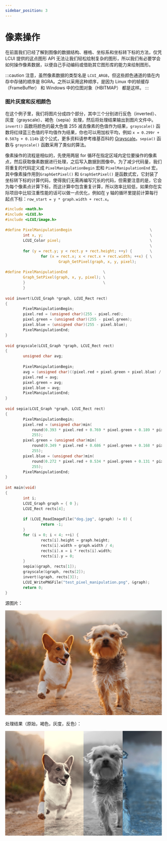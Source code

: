 ```yaml
---
sidebar_position: 3
---
```

# 像素操作

在前面我们已经了解到图像的数据结构、栅格、坐标系和坐标转下标的方法，仅凭 LCUI 提供的这点图形 API 无法让我们轻松绘制复杂的图形，所以我们有必要学会如何操作像素数据，以便自己手动编码或借助其它图形库的能力来绘制图形。

:::caution
注意，虽然像素数据的类型名是 `LCUI_ARGB`，但这些颜色通道的值在内存中存储的顺序是 BGRA。之所以采用这种顺序，是因为 Linux 中的帧缓存（FrameBuffer） 和 Windows 中的位图对象（HBITMAP） 都是这样。
:::

### 图片灰度和反相颜色

在这个例子里，我们将图片分成四个部分，其中三个分别进行反色（inverted）、灰度（grayscale）、褐色（sepia）处理，然后将处理结果输出到图片文件中。`invert()` 函数将颜色的最大色值 255 减去像素的色值作为结果，`grayscale()` 函数将红绿蓝三色值的平均值作为结果，你也可以用加权平均，例如 `x = 0.299r + 0.587g + 0.114b` 这个公式，更多资料请参考维基百科的 [Grayscale](http://en.wikipedia.org/wiki/Grayscale)。`sepia()` 函数与 `grayscale()` 函数采用了类似的算法。

像素操作的流程是相似的，先使用两层 for 循环在指定区域内定位要操作的像素点，然后获取像素数据进行处理，之后写入数据到图像中。为了减少代码量，我们将重复的代码定义成 `PixelManipulationBegin` 宏和 `PixelManipulationEnd` 宏，其中像素操作用到`GraphGetPixel()` 和 `GraphSetPixel()` 是函数式宏，它封装了坐标转下标的计算代码，使得我们无需再编写冗长的代码，但需要注意的是，它会为每个像素点计算下标，而这计算中包含重复计算，所以效率比较低，如果你在实际项目中比较注重性能的话可以做一点优化，例如在 y 轴的循环里提前计算每行起点下标：`row_start = y * graph.width + rect.x`。

```c
#include <math.h>
#include <LCUI.h>
#include <LCUI/image.h>

#define PixelManipulationBegin                                   \
        int x, y;                                                \
        LCUI_Color pixel;                                        \
                                                                 \
        for (y = rect.y; y < rect.y + rect.height; ++y) {        \
                for (x = rect.x; x < rect.x + rect.width; ++x) { \
                        Graph_GetPixel(graph, x, y, pixel);

#define PixelManipulationEnd                \
        Graph_SetPixel(graph, x, y, pixel); \
        }                                   \
        }

void invert(LCUI_Graph *graph, LCUI_Rect rect)
{
        PixelManipulationBegin;
        pixel.red = (unsigned char)(255 - pixel.red);
        pixel.green = (unsigned char)(255 - pixel.green);
        pixel.blue = (unsigned char)(255 - pixel.blue);
        PixelManipulationEnd;
}

void grayscale(LCUI_Graph *graph, LCUI_Rect rect)
{
        unsigned char avg;

        PixelManipulationBegin;
        avg = (unsigned char)((pixel.red + pixel.green + pixel.blue) / 3);
        pixel.red = avg;
        pixel.green = avg;
        pixel.blue = avg;
        PixelManipulationEnd;
}

void sepia(LCUI_Graph *graph, LCUI_Rect rect)
{
        PixelManipulationBegin;
        pixel.red = (unsigned char)min(
            round(0.393 * pixel.red + 0.769 * pixel.green + 0.189 * pixel.blue),
            255);
        pixel.green = (unsigned char)min(
            round(0.349 * pixel.red + 0.686 * pixel.green + 0.168 * pixel.blue),
            255);
        pixel.blue = (unsigned char)min(
            round(0.272 * pixel.red + 0.534 * pixel.green + 0.131 * pixel.blue),
            255);
        PixelManipulationEnd;
}

int main(void)
{
        int i;
        LCUI_Graph graph = { 0 };
        LCUI_Rect rects[4];

        if (LCUI_ReadImageFile("dog.jpg", &graph) != 0) {
                return -1;
        }
        for (i = 0; i < 4; ++i) {
                rects[i].height = graph.height;
                rects[i].width = graph.width / 4;
                rects[i].x = i * rects[i].width;
                rects[i].y = 0;
        }
        sepia(&graph, rects[1]);
        grayscale(&graph, rects[2]);
        invert(&graph, rects[3]);
        LCUI_WritePNGFile("test_pixel_manipulation.png", &graph);
        return 0;
}

```

源图片：

![dog.jpg](/img/dog.jpg)

处理结果（原始，褐色，灰度，反色）：

![test\_pixel\_manipulation.png](/img/test_pixel_manipulation.png)


